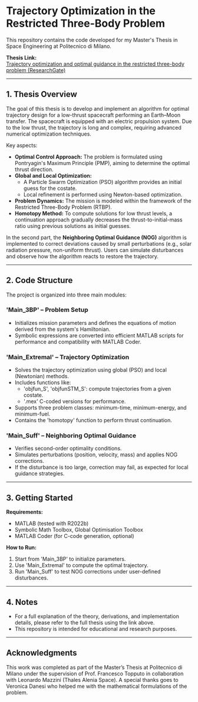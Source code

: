 # Trajectory Optimization in the Restricted Three-Body Problem

This repository contains the code developed for my Master's Thesis in Space Engineering at Politecnico di Milano.

**Thesis Link:**  
[Trajectory optimization and optimal guidance in the restricted three-body problem (ResearchGate)](https://www.researchgate.net/publication/386552265_Trajectory_optimization_and_optimal_guidance_in_the_restricted_three-body_problem)

---

## 1. Thesis Overview

The goal of this thesis is to develop and implement an algorithm for optimal trajectory design for a low-thrust spacecraft performing an Earth–Moon transfer. The spacecraft is equipped with an electric propulsion system. Due to the low thrust, the trajectory is long and complex, requiring advanced numerical optimization techniques.

Key aspects:

- **Optimal Control Approach:** The problem is formulated using Pontryagin's Maximum Principle (PMP), aiming to determine the optimal thrust direction.
- **Global and Local Optimization:** 
  - A Particle Swarm Optimization (PSO) algorithm provides an initial guess for the costate.
  - Local refinement is performed using Newton-based optimization.
- **Problem Dynamics:** The mission is modeled within the framework of the Restricted Three-Body Problem (RTBP).
- **Homotopy Method:** To compute solutions for low thrust levels, a continuation approach gradually decreases the thrust-to-initial-mass ratio using previous solutions as initial guesses.

In the second part, the **Neighboring Optimal Guidance (NOG)** algorithm is implemented to correct deviations caused by small perturbations (e.g., solar radiation pressure, non-uniform thrust). Users can simulate disturbances and observe how the algorithm reacts to restore the trajectory.

---

## 2. Code Structure

The project is organized into three main modules:

### 'Main_3BP' – Problem Setup
- Initializes mission parameters and defines the equations of motion derived from the system's Hamiltonian.
- Symbolic expressions are converted into efficient MATLAB scripts for performance and compatibility with MATLAB Coder.

### 'Main_Extremal' – Trajectory Optimization
- Solves the trajectory optimization using global (PSO) and local (Newtonian) methods.
- Includes functions like:
  - 'objfun_S', 'objfunSTM_S': compute trajectories from a given costate.
  - '.mex' C-coded versions for performance.
- Supports three problem classes: minimum-time, minimum-energy, and minimum-fuel.
- Contains the 'homotopy' function to perform thrust continuation.

### 'Main_Suff' – Neighboring Optimal Guidance
- Verifies second-order optimality conditions.
- Simulates perturbations (position, velocity, mass) and applies NOG corrections.
- If the disturbance is too large, correction may fail, as expected for local guidance strategies.

---

## 3. Getting Started

**Requirements:**
- MATLAB (tested with R2022b)
- Symbolic Math Toolbox, Global Optimisation Toolbox
- MATLAB Coder (for C-code generation, optional)

**How to Run:**
1. Start from 'Main_3BP' to initialize parameters.
2. Use 'Main_Extremal' to compute the optimal trajectory.
3. Run 'Main_Suff' to test NOG corrections under user-defined disturbances.

---

## 4. Notes

- For a full explanation of the theory, derivations, and implementation details, please refer to the full thesis using the link above.
- This repository is intended for educational and research purposes.

---

## Acknowledgments

This work was completed as part of the Master’s Thesis at Politecnico di Milano under the supervision of Prof. Francesco Topputo in collaboration with Leonardo Mazzini (Thales Alenia Space). A special thanks goes to Veronica Danesi who helped me with the mathematical formulations of the problem.

